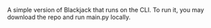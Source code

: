 A simple version of Blackjack that runs on the CLI. To run it, you may download the repo and run main.py locally.
